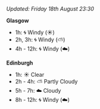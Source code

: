 *Updated: Friday 18th August 23:30*

**Glasgow**

* 1h: :cyclone: Windy (:sunny:)
* 2h, 3h: :cyclone: Windy (:partly_sunny:)
* 4h - 12h: :cyclone: Windy (:cloud:)

**Edinburgh**

* 1h: :sunny: Clear
* 2h - 4h: :partly_sunny: Partly Cloudy
* 5h - 7h: :cloud: Cloudy
* 8h - 12h: :cyclone: Windy (:cloud:)

